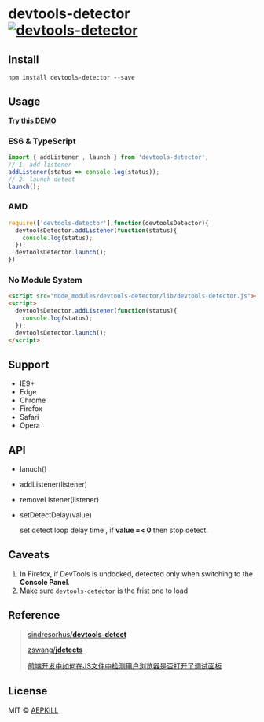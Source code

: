 # devtools-detector [![devtools-detector](https://img.shields.io/npm/v/devtools-detector.svg?colorB=green&label=devtools-detector)](https://www.npmjs.com/package/devtools-detector)

## Install

`npm install devtools-detector --save`

## Usage

**Try this [DEMO](http://blog.aepkill.com/demos/devtools-detector/)**

### ES6 & TypeScript

```javascript
import { addListener , launch } from 'devtools-detector';
// 1. add listener
addListener(status => console.log(status));
// 2. launch detect
launch();
```

### AMD

```javascript
require(['devtools-detector'],function(devtoolsDetector){
  devtoolsDetector.addListener(function(status){
    console.log(status);
  });
  devtoolsDetector.launch();
})
```

### No Module System

```html
<script src="node_modules/devtools-detector/lib/devtools-detector.js"></script>
<script>
  devtoolsDetector.addListener(function(status){
    console.log(status);
  });
  devtoolsDetector.launch();
</script>
```

## Support

* IE9+
* Edge
* Chrome
* Firefox
* Safari
* Opera

## API

* lanuch()

* addListener(listener)

* removeListener(listener)

* setDetectDelay(value)

  set detect loop delay time , if **value =< 0** then stop detect.

## Caveats

1. In Firefox, if DevTools is undocked, detected only when switching to the **Console Panel**.
2. Make sure `devtools-detector` is the frist one to load

## Reference

> [sindresorhus/**devtools-detect**](https://github.com/sindresorhus/devtools-detect)
>
> [zswang/**jdetects**](https://github.com/zswang/jdetects)
>
> [前端开发中如何在JS文件中检测用户浏览器是否打开了调试面板](https://www.zhihu.com/question/24188524)

## License

MIT © [AEPKILL](mailto:a@aepkill.com)
